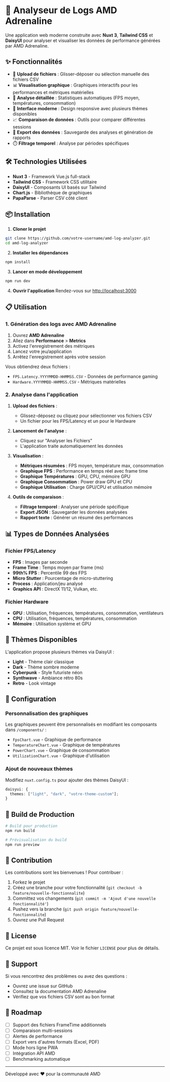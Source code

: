 # 🚀 Analyseur de Logs AMD Adrenaline

Une application web moderne construite avec **Nuxt 3**, **Tailwind CSS** et **DaisyUI** pour analyser et visualiser les données de performance générées par AMD Adrenaline.

## ✨ Fonctionnalités

- 📁 **Upload de fichiers** : Glisser-déposer ou sélection manuelle des fichiers CSV
- 📊 **Visualisation graphique** : Graphiques interactifs pour les performances et métriques matérielles
- 🔧 **Analyse détaillée** : Statistiques automatiques (FPS moyen, températures, consommation)
- 🎨 **Interface moderne** : Design responsive avec plusieurs thèmes disponibles
- 📈 **Comparaison de données** : Outils pour comparer différentes sessions
- 💾 **Export des données** : Sauvegarde des analyses et génération de rapports
- ⏱️ **Filtrage temporel** : Analyse par périodes spécifiques

## 🛠️ Technologies Utilisées

- **Nuxt 3** - Framework Vue.js full-stack
- **Tailwind CSS** - Framework CSS utilitaire
- **DaisyUI** - Composants UI basés sur Tailwind
- **Chart.js** - Bibliothèque de graphiques
- **PapaParse** - Parser CSV côté client

## 📦 Installation

1. **Cloner le projet**

```bash
git clone https://github.com/votre-username/amd-log-analyzer.git
cd amd-log-analyzer
```

2. **Installer les dépendances**

```bash
npm install
```

3. **Lancer en mode développement**

```bash
npm run dev
```

4. **Ouvrir l'application**
   Rendez-vous sur [http://localhost:3000](http://localhost:3000)

## 📋 Utilisation

### 1. Génération des logs avec AMD Adrenaline

1. Ouvrez **AMD Adrenaline**
2. Allez dans **Performance** > **Metrics**
3. Activez l'enregistrement des métriques
4. Lancez votre jeu/application
5. Arrêtez l'enregistrement après votre session

Vous obtiendrez deux fichiers :

- `FPS.Latency.YYYYMMDD-HHMMSS.CSV` - Données de performance gaming
- `Hardware.YYYYMMDD-HHMMSS.CSV` - Métriques matérielles

### 2. Analyse dans l'application

1. **Upload des fichiers** :
   - Glissez-déposez ou cliquez pour sélectionner vos fichiers CSV
   - Un fichier pour les FPS/Latency et un pour le Hardware

2. **Lancement de l'analyse** :
   - Cliquez sur "Analyser les Fichiers"
   - L'application traite automatiquement les données

3. **Visualisation** :
   - **Métriques résumées** : FPS moyen, température max, consommation
   - **Graphique FPS** : Performance en temps réel avec frame time
   - **Graphique Températures** : GPU, CPU, mémoire GPU
   - **Graphique Consommation** : Power draw GPU et CPU
   - **Graphique Utilisation** : Charge GPU/CPU et utilisation mémoire

4. **Outils de comparaison** :
   - **Filtrage temporel** : Analyser une période spécifique
   - **Export JSON** : Sauvegarder les données analysées
   - **Rapport texte** : Générer un résumé des performances

## 📊 Types de Données Analysées

### Fichier FPS/Latency

- **FPS** : Images par seconde
- **Frame Time** : Temps moyen par frame (ms)
- **99th% FPS** : Percentile 99 des FPS
- **Micro Stutter** : Pourcentage de micro-stuttering
- **Process** : Application/jeu analysé
- **Graphics API** : DirectX 11/12, Vulkan, etc.

### Fichier Hardware

- **GPU** : Utilisation, fréquences, températures, consommation, ventilateurs
- **CPU** : Utilisation, fréquences, températures, consommation
- **Mémoire** : Utilisation système et GPU

## 🎨 Thèmes Disponibles

L'application propose plusieurs thèmes via DaisyUI :

- **Light** - Thème clair classique
- **Dark** - Thème sombre moderne
- **Cyberpunk** - Style futuriste néon
- **Synthwave** - Ambiance rétro 80s
- **Retro** - Look vintage

## 🔧 Configuration

### Personnalisation des graphiques

Les graphiques peuvent être personnalisés en modifiant les composants dans `/components/` :

- `FpsChart.vue` - Graphique de performance
- `TemperatureChart.vue` - Graphique de températures
- `PowerChart.vue` - Graphique de consommation
- `UtilizationChart.vue` - Graphique d'utilisation

### Ajout de nouveaux thèmes

Modifiez `nuxt.config.ts` pour ajouter des thèmes DaisyUI :

```typescript
daisyui: {
  themes: ["light", "dark", "votre-theme-custom"];
}
```

## 🚀 Build de Production

```bash
# Build pour production
npm run build

# Prévisualisation du build
npm run preview
```

## 🤝 Contribution

Les contributions sont les bienvenues ! Pour contribuer :

1. Forkez le projet
2. Créez une branche pour votre fonctionnalité (`git checkout -b feature/nouvelle-fonctionnalite`)
3. Committez vos changements (`git commit -m 'Ajout d'une nouvelle fonctionnalité'`)
4. Pushez vers la branche (`git push origin feature/nouvelle-fonctionnalite`)
5. Ouvrez une Pull Request

## 📝 License

Ce projet est sous licence MIT. Voir le fichier `LICENSE` pour plus de détails.

## 🐛 Support

Si vous rencontrez des problèmes ou avez des questions :

- Ouvrez une issue sur GitHub
- Consultez la documentation AMD Adrenaline
- Vérifiez que vos fichiers CSV sont au bon format

## 🔮 Roadmap

- [ ] Support des fichiers FrameTime additionnels
- [ ] Comparaison multi-sessions
- [ ] Alertes de performance
- [ ] Export vers d'autres formats (Excel, PDF)
- [ ] Mode hors ligne PWA
- [ ] Intégration API AMD
- [ ] Benchmarking automatique

---

Développé avec ❤️ pour la communauté AMD
